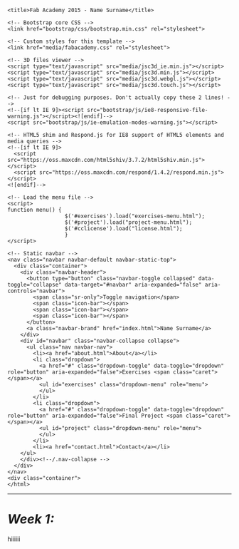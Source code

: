 <html lang="en">
  <head>
    <meta charset="utf-8">
    <meta http-equiv="X-UA-Compatible" content="IE=edge">
    <meta name="viewport" content="width=device-width, initial-scale=1">
    <meta name="description" content="">
    <meta name="author" content="Name Surname">
    <link rel="icon" href="media/favicon.ico">

    <title>Fab Academy 2015 - Name Surname</title>

    <!-- Bootstrap core CSS -->
    <link href="bootstrap/css/bootstrap.min.css" rel="stylesheet">

    <!-- Custom styles for this template -->
    <link href="media/fabacademy.css" rel="stylesheet">

    <!-- 3D files viewer -->
    <script type="text/javascript" src="media/jsc3d_ie.min.js"></script>
	<script type="text/javascript" src="media/jsc3d.min.js"></script>
    <script type="text/javascript" src="media/jsc3d.webgl.js"></script>
    <script type="text/javascript" src="media/jsc3d.touch.js"></script>

    <!-- Just for debugging purposes. Don't actually copy these 2 lines! -->
    <!--[if lt IE 9]><script src="bootstrap/js/ie8-responsive-file-warning.js"></script><![endif]-->
    <script src="bootstrap/js/ie-emulation-modes-warning.js"></script>

    <!-- HTML5 shim and Respond.js for IE8 support of HTML5 elements and media queries -->
    <!--[if lt IE 9]>
      <script src="https://oss.maxcdn.com/html5shiv/3.7.2/html5shiv.min.js"></script>
      <script src="https://oss.maxcdn.com/respond/1.4.2/respond.min.js"></script>
    <![endif]-->

    <!-- Load the menu file -->
    <script>
	function menu() {
					  $('#exercises').load("exercises-menu.html");
					  $('#project').load("project-menu.html");
					  $('#cclicense').load("license.html");
					  }
	</script>

  </head>

  <body onload="menu()">

    <!-- Static navbar -->
    <nav class="navbar navbar-default navbar-static-top">
      <div class="container">
        <div class="navbar-header">
          <button type="button" class="navbar-toggle collapsed" data-toggle="collapse" data-target="#navbar" aria-expanded="false" aria-controls="navbar">
            <span class="sr-only">Toggle navigation</span>
            <span class="icon-bar"></span>
            <span class="icon-bar"></span>
            <span class="icon-bar"></span>
          </button>
          <a class="navbar-brand" href="index.html">Name Surname</a>
        </div>
        <div id="navbar" class="navbar-collapse collapse">
          <ul class="nav navbar-nav">
            <li><a href="about.html">About</a></li>
            <li class="dropdown">
              <a href="#" class="dropdown-toggle" data-toggle="dropdown" role="button" aria-expanded="false">Exercises <span class="caret"></span></a>
              <ul id="exercises" class="dropdown-menu" role="menu">
              </ul>
            </li>
            <li class="dropdown">
              <a href="#" class="dropdown-toggle" data-toggle="dropdown" role="button" aria-expanded="false">Final Project <span class="caret"></span></a>
              <ul id="project" class="dropdown-menu" role="menu">
              </ul>
            </li>
            <li><a href="contact.html">Contact</a></li>
        </ul>
        </div><!--/.nav-collapse -->
      </div>
    </nav>
    <div class="container">
    </html>

----------------------------
# ***Week 1:***
hiiiiii
